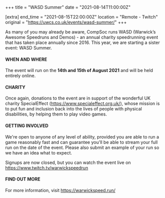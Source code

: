 +++
title = "WASD Summer"
date = "2021-08-14T11:00:00Z"

[extra]
end_time = "2021-08-15T22:00:00Z"
location = "Remote - Twitch"
original = "https://uwcs.co.uk/events/wasd-summer/"
+++

As many of you may already be aware, CompSoc runs WASD (Warwick’s Awesome Speedruns and Demos) - an annual charity speedrunning event that has taken place annually since 2016. This year, we are starting a sister event: WASD Summer.  

#### **WHEN AND WHERE**

The event will run on the **14th and 15th of August 2021** and will be held entirely online.  

#### **CHARITY**

Once again, donations to the event are in support of the wonderful UK charity SpecialEffect (<https://www.specialeffect.org.uk/>), whose mission is to put fun and inclusion back into the lives of people with physical disabilities, by helping them to play video games.  

#### **GETTING INVOLVED**

We're open to anyone of any level of ability, provided you are able to run a game reasonably fast and can guarantee you'll be able to stream your full run on the date of the event. Please also submit an example of your run so we have an idea what to expect.

Signups are now closed, but you can watch the event live on <https://www.twitch.tv/warwickspeedrun>  

#### **FIND OUT MORE**

For more information, visit <https://warwickspeed.run/>

